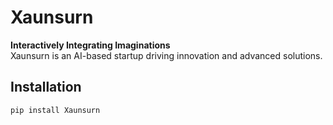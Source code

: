 # Xaunsurn

**Interactively Integrating Imaginations**  
Xaunsurn is an AI-based startup driving innovation and advanced solutions.

## Installation

```bash
pip install Xaunsurn
